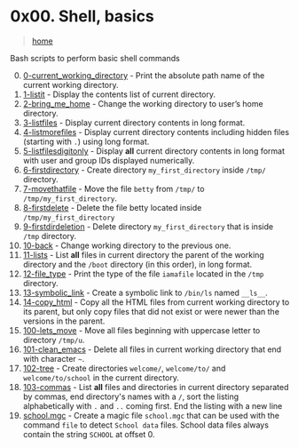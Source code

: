 # 0x00. Shell, basics

> [home](../README.md)

Bash scripts to perform basic shell commands

0. [0-current_working_directory](./0-current_working_directory) - Print the
absolute path name of the current working directory.
1. [1-listit](./1-listit) - Display the contents list of current directory.
2. [2-bring_me_home](./2-bring_me_home) - Change the working directory to
   user’s home directory.
3. [3-listfiles](./3-listfiles) - Display current directory contents in long
   format.
4. [4-listmorefiles](./4-listmorefiles) - Display current directory contents
   including hidden files (starting with `.`) using long format.
5. [5-listfilesdigitonly](./5-listfilesdigitonly) - Display **all** current
   directory contents in long format with user and group IDs displayed
   numerically.
6. [6-firstdirectory](./6-firstdirectory) - Create directory
   `my_first_directory` inside `/tmp/` directory.
7. [7-movethatfile](./7-movethatfile) - Move the file `betty` from `/tmp/`
   to `/tmp/my_first_directory`.
8. [8-firstdelete](./8-firstdelete) - Delete the file betty located inside
   `/tmp/my_first_directory`
9. [9-firstdirdeletion](./9-firstdirdeletion) - Delete directory
   `my_first_directory` that is inside `/tmp` directory.
10. [10-back](./10-back) - Change working directory to the previous one.
11. [11-lists](./11-lists) - List **all** files in current directory
    the parent of the working directory and the `/boot` directory
    (in this order), in long format.
12. [12-file_type](./12-file_type) - Print the type of the file `iamafile`
    located in the `/tmp` directory.
13. [13-symbolic_link](./13-symbolic_link) - Create a symbolic link to `/bin/ls`
    named `__ls__`.
14. [14-copy_html](./14-copy_html) - Copy all the HTML files from current
    working directory to its parent, but only copy files that did not exist
    or were newer than the versions in the parent.
15. [100-lets_move](./100-lets_move) - Move all files beginning with uppercase
    letter to directory `/tmp/u`.
16. [101-clean_emacs](./101-clean_emacs) - Delete all files in current working
    directory that end with character `~`.
17. [102-tree](./102-tree) - Create directories `welcome/`, `welcome/to/`
    and `welcome/to/school` in the current directory.
18. [103-commas](./103-commas) - List **all** files and directories in current
    directory separated by commas, end directory's names with a `/`, sort the
    listing alphabetically with `.` and `..` coming first. End the listing
    with a new line
19. [school.mgc](./school_fragment_magic_file) - Create a magic file `school.mgc` that can be
    used with the command `file` to detect `School data` files. School data
    files always contain the string `SCHOOL` at offset 0.
